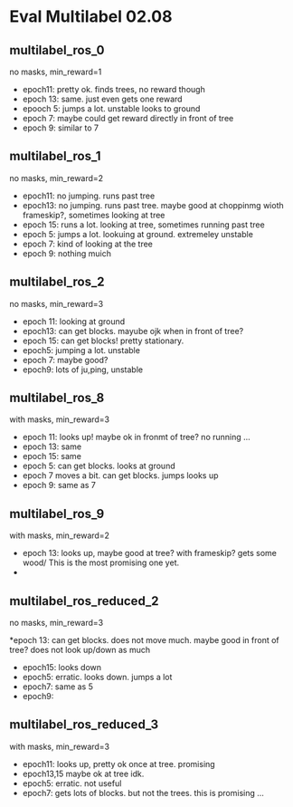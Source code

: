 # Eval Multilabel 02.08


## multilabel_ros_0 

no masks, min_reward=1

* epoch11: pretty ok. finds trees, no reward though
* epoch 13: same. just even gets one reward
* epooch 5: jumps a lot. unstable looks to ground
* epoch 7: maybe could get reward directly in front of tree
* epoch 9: similar to 7


## multilabel_ros_1

no masks, min_reward=2

* epoch11: no jumping. runs past tree
* epoch13: no jumping. runs past tree. maybe good at choppinmg wioth frameskip?, sometimes looking at tree
* epoch 15: runs a lot. looking at tree, sometimes running past tree 
* epoch 5: jumps a lot. lookuing at ground. extremeley unstable
* epoch 7: kind of looking at the tree
* epoch 9: nothing muich

## multilabel_ros_2

no masks, min_reward=3


* epoch 11: looking at ground
* epoch13: can get blocks. mayube ojk when in front of tree?
* epoch 15: can get blocks! pretty stationary.
* epoch5: jumping a lot. unstable
* epoch 7: maybe good?
* epoch9: lots of ju,ping, unstable

## multilabel_ros_8

with masks, min_reward=3

* epoch 11: looks up! maybe ok in fronmt of tree? no running ...
* epoch 13: same
* epoch 15: same
* epoch 5: can get blocks. looks at ground
* epoch 7 moves a bit. can get blocks. jumps looks up
* epoch 9: same as 7


## multilabel_ros_9

with masks, min_reward=2

* epoch 13: looks up, maybe good at tree? with frameskip? gets some wood/ This is the most promising one yet.
*  

## multilabel_ros_reduced_2

no masks, min_reward=3

*epoch 13: can get blocks. does not move much. maybe good in front of tree? does not look up/down as much
* epoch15: looks down
* epoch5: erratic. looks down. jumps a lot
* epoch7:  same as 5
* epoch9:  

## multilabel_ros_reduced_3

with masks, min_reward=3

* epoch11: looks up, pretty ok once at tree. promising
* epoch13,15 maybe ok at tree idk.
* epoch5: erratic. not useful
* epoch7: gets lots of blocks. but not the trees. this is promising ...







